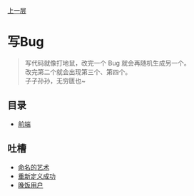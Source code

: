 [上一层](../)

# 写Bug

> 写代码就像打地鼠，改完一个 Bug 就会再随机生成另一个。  
> 改完第二个就会出现第三个、第四个。  
> 子子孙孙，无穷匮也~

## 目录

* [前端](./前端)

## 吐槽

* [命名的艺术](./命名的艺术)
* [重新定义成功](./重新定义成功)
* [晚饭用户](./晚饭用户)